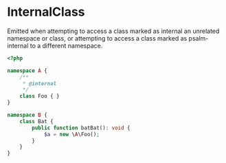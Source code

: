 # InternalClass

Emitted when attempting to access a class marked as internal an unrelated namespace or class, or attempting
to access a class marked as psalm-internal to a different namespace.

```php
<?php

namespace A {
    /**
     * @internal
     */
    class Foo { }
}

namespace B {
    class Bat {
        public function batBat(): void {
            $a = new \A\Foo();
        }
    }
}
```
